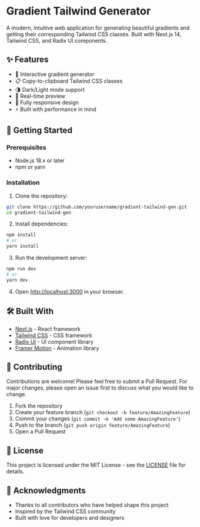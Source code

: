 # Gradient Tailwind Generator

A modern, intuitive web application for generating beautiful gradients and getting their corresponding Tailwind CSS classes. Built with Next.js 14, Tailwind CSS, and Radix UI components.

## ✨ Features

- 🎨 Interactive gradient generator
- 📋 Copy-to-clipboard Tailwind CSS classes
- 🌗 Dark/Light mode support
- 🎯 Real-time preview
- 📱 Fully responsive design
- ⚡ Built with performance in mind

## 🚀 Getting Started

### Prerequisites

- Node.js 18.x or later
- npm or yarn

### Installation

1. Clone the repository:

```bash
git clone https://github.com/yourusername/gradient-tailwind-gen.git
cd gradient-tailwind-gen
```

2. Install dependencies:

```bash
npm install
# or
yarn install
```

3. Run the development server:

```bash
npm run dev
# or
yarn dev
```

4. Open [http://localhost:3000](http://localhost:3000) in your browser.

## 🛠️ Built With

- [Next.js](https://nextjs.org/) - React framework
- [Tailwind CSS](https://tailwindcss.com/) - CSS framework
- [Radix UI](https://www.radix-ui.com/) - UI component library
- [Framer Motion](https://www.framer.com/motion/) - Animation library

## 🤝 Contributing

Contributions are welcome! Please feel free to submit a Pull Request. For major changes, please open an issue first to discuss what you would like to change.

1. Fork the repository
2. Create your feature branch (`git checkout -b feature/AmazingFeature`)
3. Commit your changes (`git commit -m 'Add some AmazingFeature'`)
4. Push to the branch (`git push origin feature/AmazingFeature`)
5. Open a Pull Request

## 📝 License

This project is licensed under the MIT License - see the [LICENSE](LICENSE) file for details.

## 🙏 Acknowledgments

- Thanks to all contributors who have helped shape this project
- Inspired by the Tailwind CSS community
- Built with love for developers and designers
